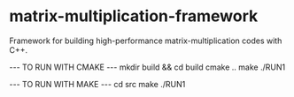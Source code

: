 # matrix-multiplication-framework
Framework for building high-performance matrix-multiplication codes with C++. 

--- TO RUN WITH CMAKE ---
mkdir build && cd build
cmake .. 
make 
./RUN1

--- TO RUN WITH MAKE ---
cd src
make 
./RUN1
